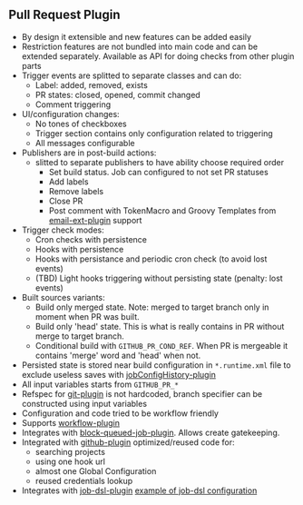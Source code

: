 ## Pull Request Plugin

- By design it extensible and new features can be added easily
- Restriction features are not bundled into main code and can be extended separately. Available as API for doing checks from other plugin parts
- Trigger events are splitted to separate classes and can do:
  - Label: added, removed, exists
  - PR states: closed, opened, commit changed
  - Comment triggering
- UI/configuration changes:
  - No tones of checkboxes
  - Trigger section contains only configuration related to triggering
  - All messages configurable
- Publishers are in post-build actions:
  - slitted to separate publishers to have ability choose required order
    - Set build status. Job can configured to not set PR statuses
    - Add labels
    - Remove labels
    - Close PR
    - Post comment with TokenMacro and Groovy Templates from [email-ext-plugin](https://wiki.jenkins-ci.org/display/JENKINS/Email-ext+plugin) support
- Trigger check modes:
  - Cron checks with persistence
  - Hooks with persistence
  - Hooks with persistance and periodic cron check (to avoid lost events)
  - (TBD) Light hooks triggering without persisting state (penalty: lost events)
- Built sources variants:
  - Build only merged state. Note: merged to target branch only in moment when PR was built.
  - Build only 'head' state. This is what is really contains in PR without merge to target branch.
  - Conditional build with `GITHUB_PR_COND_REF`. When PR is mergeable it contains 'merge' word and 'head' when not.
- Persisted state is stored near build configuration in `*.runtime.xml` file to exclude useless saves with [jobConfigHistory-plugin](https://wiki.jenkins-ci.org/display/JENKINS/JobConfigHistory+Plugin)
- All input variables starts from `GITHUB_PR_*`
- Refspec for [git-plugin](https://wiki.jenkins-ci.org/display/JENKINS/Git+Plugin) is not hardcoded, branch specifier can be constructed using input variables
- Configuration and code tried to be workflow friendly
- Supports [workflow-plugin](https://github.com/jenkinsci/workflow-plugin)
- Integrates with [block-queued-job-plugin](https://github.com/jenkinsci/block-queued-job-plugin). Allows create gatekeeping.
- Integrated with [github-plugin](https://wiki.jenkins-ci.org/display/JENKINS/GitHub+Plugin) optimized/reused code for:
  - searching projects
  - using one hook url
  - almost one Global Configuration
  - reused credentials lookup
- Integrates with [job-dsl-plugin](https://github.com/jenkinsci/job-dsl-plugin) [example of job-dsl configuration](https://github.com/jenkinsci/github-integration-plugin/blob/master/github-pullrequest-plugin/src/test/resources/dsl/jobdsl.groovy)
